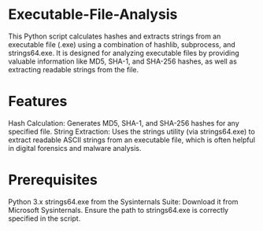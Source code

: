 # Executable-File-Analysis

This Python script calculates hashes and extracts strings from an executable file (.exe) using a combination of hashlib, subprocess, and strings64.exe. It is designed for analyzing executable files by providing valuable information like MD5, SHA-1, and SHA-256 hashes, as well as extracting readable strings from the file.

# Features
Hash Calculation: Generates MD5, SHA-1, and SHA-256 hashes for any specified file.
String Extraction: Uses the strings utility (via strings64.exe) to extract readable ASCII strings from an executable file, which is often helpful in digital forensics and malware analysis.

# Prerequisites
Python 3.x
strings64.exe from the Sysinternals Suite:
Download it from Microsoft Sysinternals.
Ensure the path to strings64.exe is correctly specified in the script.
